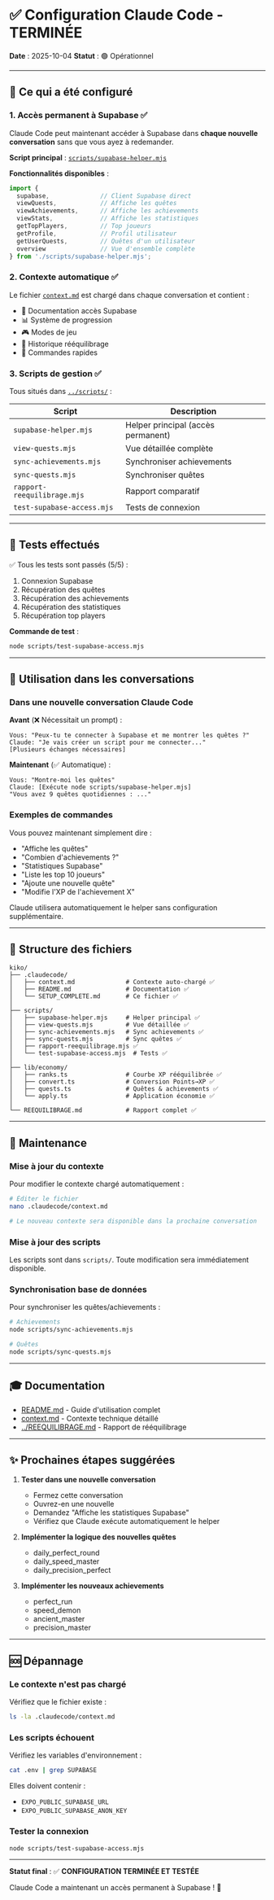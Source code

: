 # ✅ Configuration Claude Code - TERMINÉE

**Date** : 2025-10-04
**Statut** : 🟢 Opérationnel

---

## 🎯 Ce qui a été configuré

### 1. Accès permanent à Supabase ✅

Claude Code peut maintenant accéder à Supabase dans **chaque nouvelle conversation** sans que vous ayez à redemander.

**Script principal** : [`scripts/supabase-helper.mjs`](../scripts/supabase-helper.mjs)

**Fonctionnalités disponibles** :
```javascript
import {
  supabase,              // Client Supabase direct
  viewQuests,            // Affiche les quêtes
  viewAchievements,      // Affiche les achievements
  viewStats,             // Affiche les statistiques
  getTopPlayers,         // Top joueurs
  getProfile,            // Profil utilisateur
  getUserQuests,         // Quêtes d'un utilisateur
  overview               // Vue d'ensemble complète
} from './scripts/supabase-helper.mjs';
```

### 2. Contexte automatique ✅

Le fichier [`context.md`](context.md) est chargé dans chaque conversation et contient :
- 🔌 Documentation accès Supabase
- 📊 Système de progression
- 🎮 Modes de jeu
- 📝 Historique rééquilibrage
- 🚀 Commandes rapides

### 3. Scripts de gestion ✅

Tous situés dans [`../scripts/`](../scripts/) :

| Script | Description |
|--------|-------------|
| `supabase-helper.mjs` | Helper principal (accès permanent) |
| `view-quests.mjs` | Vue détaillée complète |
| `sync-achievements.mjs` | Synchroniser achievements |
| `sync-quests.mjs` | Synchroniser quêtes |
| `rapport-reequilibrage.mjs` | Rapport comparatif |
| `test-supabase-access.mjs` | Tests de connexion |

---

## 🧪 Tests effectués

✅ Tous les tests sont passés (5/5) :
1. Connexion Supabase
2. Récupération des quêtes
3. Récupération des achievements
4. Récupération des statistiques
5. Récupération top players

**Commande de test** :
```bash
node scripts/test-supabase-access.mjs
```

---

## 💬 Utilisation dans les conversations

### Dans une nouvelle conversation Claude Code

**Avant** (❌ Nécessitait un prompt) :
```
Vous: "Peux-tu te connecter à Supabase et me montrer les quêtes ?"
Claude: "Je vais créer un script pour me connecter..."
[Plusieurs échanges nécessaires]
```

**Maintenant** (✅ Automatique) :
```
Vous: "Montre-moi les quêtes"
Claude: [Exécute node scripts/supabase-helper.mjs]
"Vous avez 9 quêtes quotidiennes : ..."
```

### Exemples de commandes

Vous pouvez maintenant simplement dire :
- "Affiche les quêtes"
- "Combien d'achievements ?"
- "Statistiques Supabase"
- "Liste les top 10 joueurs"
- "Ajoute une nouvelle quête"
- "Modifie l'XP de l'achievement X"

Claude utilisera automatiquement le helper sans configuration supplémentaire.

---

## 📁 Structure des fichiers

```
kiko/
├── .claudecode/
│   ├── context.md              # Contexte auto-chargé ✅
│   ├── README.md               # Documentation ✅
│   └── SETUP_COMPLETE.md       # Ce fichier ✅
│
├── scripts/
│   ├── supabase-helper.mjs     # Helper principal ✅
│   ├── view-quests.mjs         # Vue détaillée ✅
│   ├── sync-achievements.mjs   # Sync achievements ✅
│   ├── sync-quests.mjs         # Sync quêtes ✅
│   ├── rapport-reequilibrage.mjs ✅
│   └── test-supabase-access.mjs  # Tests ✅
│
├── lib/economy/
│   ├── ranks.ts                # Courbe XP rééquilibrée ✅
│   ├── convert.ts              # Conversion Points→XP ✅
│   ├── quests.ts               # Quêtes & achievements ✅
│   └── apply.ts                # Application économie ✅
│
└── REEQUILIBRAGE.md            # Rapport complet ✅
```

---

## 🔄 Maintenance

### Mise à jour du contexte

Pour modifier le contexte chargé automatiquement :
```bash
# Éditer le fichier
nano .claudecode/context.md

# Le nouveau contexte sera disponible dans la prochaine conversation
```

### Mise à jour des scripts

Les scripts sont dans `scripts/`. Toute modification sera immédiatement disponible.

### Synchronisation base de données

Pour synchroniser les quêtes/achievements :
```bash
# Achievements
node scripts/sync-achievements.mjs

# Quêtes
node scripts/sync-quests.mjs
```

---

## 🎓 Documentation

- [README.md](README.md) - Guide d'utilisation complet
- [context.md](context.md) - Contexte technique détaillé
- [../REEQUILIBRAGE.md](../REEQUILIBRAGE.md) - Rapport de rééquilibrage

---

## ✨ Prochaines étapes suggérées

1. **Tester dans une nouvelle conversation**
   - Fermez cette conversation
   - Ouvrez-en une nouvelle
   - Demandez "Affiche les statistiques Supabase"
   - Vérifiez que Claude exécute automatiquement le helper

2. **Implémenter la logique des nouvelles quêtes**
   - daily_perfect_round
   - daily_speed_master
   - daily_precision_perfect

3. **Implémenter les nouveaux achievements**
   - perfect_run
   - speed_demon
   - ancient_master
   - precision_master

---

## 🆘 Dépannage

### Le contexte n'est pas chargé

Vérifiez que le fichier existe :
```bash
ls -la .claudecode/context.md
```

### Les scripts échouent

Vérifiez les variables d'environnement :
```bash
cat .env | grep SUPABASE
```

Elles doivent contenir :
- `EXPO_PUBLIC_SUPABASE_URL`
- `EXPO_PUBLIC_SUPABASE_ANON_KEY`

### Tester la connexion

```bash
node scripts/test-supabase-access.mjs
```

---

**Statut final** : ✅ **CONFIGURATION TERMINÉE ET TESTÉE**

Claude Code a maintenant un accès permanent à Supabase ! 🎉
